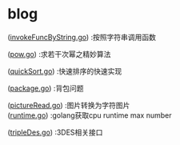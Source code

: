 # blog
([invokeFuncByString.go](./ReflectToInvoke/invokeFuncByString.go))   :按照字符串调用函数

([pow.go](./Pow/pow.go))   :求若干次幂之精妙算法

([quickSort.go](./QuickSort/quickSort.go))   :快速排序的快速实现

([package.go](./PackageProblem/package.go))   :背包问题

([pictureRead.go](./PictureConvert/pictureRead.go))   :图片转换为字符图片
\
([runtime.go](./runtime/runtime.go))   :golang获取cpu runtime max number

([tripleDes.go](./TripleDES/tripleDes.go))   :3DES相关接口
